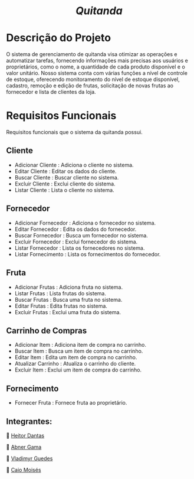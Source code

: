 <h1 align="center"><b><i>Quitanda</i></b></h1>

# Descrição do Projeto

O sistema de gerenciamento de quitanda visa otimizar as operações e automatizar tarefas, fornecendo informações mais precisas aos usuários e proprietários, como o nome, a quantidade de cada produto disponível e o valor unitário. Nosso sistema conta com várias funções a nível de controle de estoque, oferecendo monitoramento do nível de estoque disponível, cadastro, remoção e edição de frutas, solicitação de novas frutas ao fornecedor e lista de clientes da loja.


# Requisitos Funcionais
Requisitos funcionais que o sistema da quitanda possui.
## **Cliente**
- Adicionar Cliente </b>: Adiciona o cliente no sistema.
- Editar Cliente </b>: Editar os dados do cliente.
- Buscar Cliente </b>: Buscar cliente no sistema.
- Excluir Cliente </b>: Exclui cliente do sistema.
- Listar Cliente </b>: Lista o cliente no sistema.

## **Fornecedor**
- Adicionar Fornecedor </b>: Adiciona o fornecedor no sistema.
- Editar Fornecedor </b>: Edita os dados do fornecedor.
- Buscar Fornecedor </b>: Busca um fornecedor no sistema.
- Excluir Fornecedor </b>: Exclui fornecedor do sistema.
- Listar Fornecedor </b>: Lista os fornecedores no sistema.
- Listar Fornecimento </b>: Lista os fornecimentos do fornecedor.

## **Fruta**
- Adicionar Frutas </b>: Adiciona fruta no sistema.
- Listar Frutas </b>: Lista frutas do sistema.
- Buscar Frutas </b>: Busca uma fruta no sistema.
- Editar Frutas </b>: Edita frutas no sistema.
- Excluir Frutas </b>: Exclui uma fruta do sistema.

## **Carrinho de Compras**
- Adicionar Item </b>: Adiciona item de compra no carrinho.
- Buscar Item </b>: Busca um item de compra no carrinho.
- Editar Item </b>: Edita um item de compra no carrinho.
- Atualizar Carrinho </b>: Atualiza o carrinho do cliente.
- Excluir Item </b>: Exclui um item de compra do carrinho.

## **Fornecimento**
- Fornecer Fruta </b>: Fornece fruta ao proprietário.

## Integrantes: 

👤 [Heitor Dantas](https://github.com/TIHeitorDS)

👤 [Abner Gama](https://github.com/bnerTT)

👤 [Vladimyr Guedes](https://github.com/vladguedes)

👤 [Caio Moisés](https://github.com/caiomoises)
